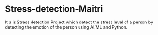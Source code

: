 # Stress-detection-Maitri
It a is Stress detection Project which detect the stress level of a person by detecting the emotion of the person using AI/ML and Python.

